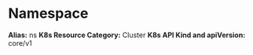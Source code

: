 # Namespace

**Alias:** ns
**K8s Resource Category:** Cluster
**K8s API Kind and apiVersion:** core/v1
